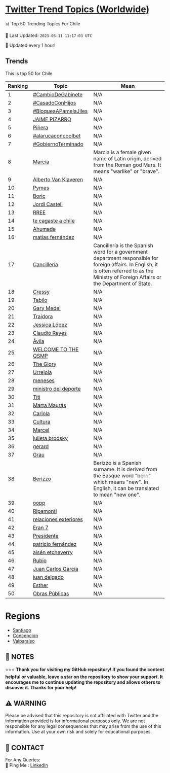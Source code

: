 [Twitter Trend Topics (Worldwide)](https://github.com/ErcinDedeoglu/Twitter-Trend-Topics)
==========


📊 Top 50 Trending Topics For Chile

📆 Last Updated: `2023-03-11 11:17:03 UTC`

🔧 Updated every 1 hour!


## Trends

This is top 50 for Chile

| Ranking | Topic | Mean |
| ------- | ------------ | ------------ |
| 1 | [#CambioDeGabinete](http://twitter.com/search?q=%23CambioDeGabinete) | N/A |
| 2 | [#CasadoConHijos](http://twitter.com/search?q=%23CasadoConHijos) | N/A |
| 3 | [#BloqueaAPamelaJiles](http://twitter.com/search?q=%23BloqueaAPamelaJiles) | N/A |
| 4 | [JAIME PIZARRO](http://twitter.com/search?q=JAIME+PIZARRO) | N/A |
| 5 | [Piñera](http://twitter.com/search?q=Pi%c3%b1era) | N/A |
| 6 | [#alarucaconcoolbet](http://twitter.com/search?q=%23alarucaconcoolbet) | N/A |
| 7 | [#GobiernoTerminado](http://twitter.com/search?q=%23GobiernoTerminado) | N/A |
| 8 | [Marcia](http://twitter.com/search?q=Marcia) | Marcia is a female given name of Latin origin, derived from the Roman god Mars. It means "warlike" or "brave". |
| 9 | [Alberto Van Klaveren](http://twitter.com/search?q=Alberto+Van+Klaveren) | N/A |
| 10 | [Pymes](http://twitter.com/search?q=Pymes) | N/A |
| 11 | [Boric](http://twitter.com/search?q=Boric) | N/A |
| 12 | [Jordi Castell](http://twitter.com/search?q=Jordi+Castell) | N/A |
| 13 | [RREE](http://twitter.com/search?q=RREE) | N/A |
| 14 | [te cagaste a chile](http://twitter.com/search?q=te+cagaste+a+chile) | N/A |
| 15 | [Ahumada](http://twitter.com/search?q=Ahumada) | N/A |
| 16 | [matías fernández](http://twitter.com/search?q=mat%c3%adas+fern%c3%a1ndez) | N/A |
| 17 | [Cancillería](http://twitter.com/search?q=Canciller%c3%ada) | Cancillería is the Spanish word for a government department responsible for foreign affairs. In English, it is often referred to as the Ministry of Foreign Affairs or the Department of State. |
| 18 | [Cressy](http://twitter.com/search?q=Cressy) | N/A |
| 19 | [Tabilo](http://twitter.com/search?q=Tabilo) | N/A |
| 20 | [Gary Medel](http://twitter.com/search?q=Gary+Medel) | N/A |
| 21 | [Traidora](http://twitter.com/search?q=Traidora) | N/A |
| 22 | [Jessica López](http://twitter.com/search?q=Jessica+L%c3%b3pez) | N/A |
| 23 | [Claudio Reyes](http://twitter.com/search?q=Claudio+Reyes) | N/A |
| 24 | [Ávila](http://twitter.com/search?q=%c3%81vila) | N/A |
| 25 | [WELCOME TO THE QSMP](http://twitter.com/search?q=WELCOME+TO+THE+QSMP) | N/A |
| 26 | [The Glory](http://twitter.com/search?q=The+Glory) | N/A |
| 27 | [Urrejola](http://twitter.com/search?q=Urrejola) | N/A |
| 28 | [meneses](http://twitter.com/search?q=meneses) | N/A |
| 29 | [ministro del deporte](http://twitter.com/search?q=ministro+del+deporte) | N/A |
| 30 | [Titi](http://twitter.com/search?q=Titi) | N/A |
| 31 | [Marta Maurás](http://twitter.com/search?q=Marta+Maur%c3%a1s) | N/A |
| 32 | [Cariola](http://twitter.com/search?q=Cariola) | N/A |
| 33 | [Cultura](http://twitter.com/search?q=Cultura) | N/A |
| 34 | [Marcel](http://twitter.com/search?q=Marcel) | N/A |
| 35 | [julieta brodsky](http://twitter.com/search?q=julieta+brodsky) | N/A |
| 36 | [gerard](http://twitter.com/search?q=gerard) | N/A |
| 37 | [Grau](http://twitter.com/search?q=Grau) | N/A |
| 38 | [Berizzo](http://twitter.com/search?q=Berizzo) | Berizzo is a Spanish surname. It is derived from the Basque word "berri" which means "new". In English, it can be translated to mean "new one". |
| 39 | [oopp](http://twitter.com/search?q=oopp) | N/A |
| 40 | [Ripamonti](http://twitter.com/search?q=Ripamonti) | N/A |
| 41 | [relaciones exteriores](http://twitter.com/search?q=relaciones+exteriores) | N/A |
| 42 | [Eran 7](http://twitter.com/search?q=Eran+7) | N/A |
| 43 | [Presidente](http://twitter.com/search?q=Presidente) | N/A |
| 44 | [patricio fernández](http://twitter.com/search?q=patricio+fern%c3%a1ndez) | N/A |
| 45 | [aisén etcheverry](http://twitter.com/search?q=ais%c3%a9n+etcheverry) | N/A |
| 46 | [Rubio](http://twitter.com/search?q=Rubio) | N/A |
| 47 | [Juan Carlos García](http://twitter.com/search?q=Juan+Carlos+Garc%c3%ada) | N/A |
| 48 | [juan delgado](http://twitter.com/search?q=juan+delgado) | N/A |
| 49 | [Esther](http://twitter.com/search?q=Esther) | N/A |
| 50 | [Obras Públicas](http://twitter.com/search?q=Obras+P%c3%bablicas) | N/A |



# Regions

* [Santiago](</Chile/Santiago.md>)
* [Concepcion](</Chile/Concepcion.md>)
* [Valparaiso](</Chile/Valparaiso.md>)



## 📝 NOTES

⭐⭐⭐ **Thank you for visiting my GitHub repository! If you found the content helpful or valuable, leave a star on the repository to show your support. It encourages me to continue updating the repository and allows others to discover it. Thanks for your help!**


## ⚠️ WARNING

Please be advised that this repository is not affiliated with Twitter and the information provided is for informational purposes only. We are not responsible for any legal consequences that may arise from the use of this information. Use at your own risk and solely for educational purposes.


## 📨 CONTACT

 For Any Queries:  
            🏓 Ping Me : [LinkedIn](https://www.linkedin.com/in/ercindedeoglu/)
